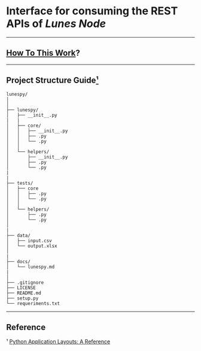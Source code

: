 # Interface for consuming the REST APIs of *Lunes Node*

---

## [How To This Work](./docs/lunespy)?

---

## Project Structure Guide[¹](#reference)

    lunespy/
    │
    │
    ├── lunespy/
    │   ├── __init__.py
    |   |
    │   ├── core/
    │   │   ├── __init__.py
    │   │   ├── .py
    │   │   └── .py
    │   │
    │   └── helpers/
    │       ├── __init__.py
    │       ├── .py
    │       └── .py
    |
    |
    ├── tests/
    │   ├── core
    │   │   ├── .py
    │   │   └── .py
    │   │
    │   └── helpers/
    │       ├── .py
    │       └── .py
    │
    |
    ├── data/
    │   ├── input.csv
    │   └── output.xlsx
    │
    |
    ├── docs/
    │   └── lunespy.md
    |
    │
    ├── .gitignore
    ├── LICENSE
    ├── README.md
    ├── setup.py
    └── requeriments.txt

---

## Reference
¹ [Python Application Layouts: A Reference](https://realpython.com/python-application-layouts/)